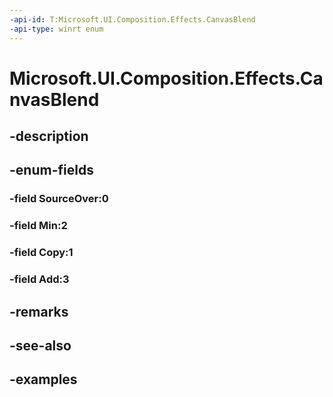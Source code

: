 ```yaml
---
-api-id: T:Microsoft.UI.Composition.Effects.CanvasBlend
-api-type: winrt enum
---
```


<!-- Enumeration syntax.
public enum CanvasBlend : int 
-->

# Microsoft.UI.Composition.Effects.CanvasBlend

## -description

## -enum-fields
### -field SourceOver:0

### -field Min:2

### -field Copy:1

### -field Add:3

## -remarks

## -see-also

## -examples

